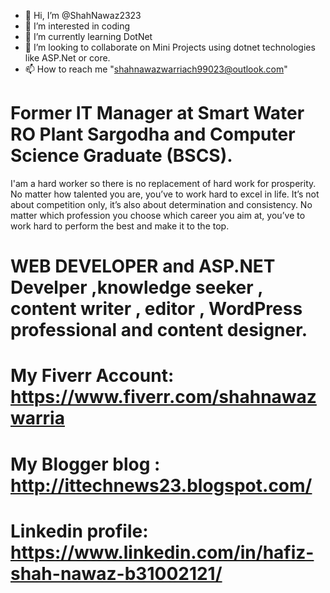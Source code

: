 - 👋 Hi, I’m @ShahNawaz2323
- 👀 I’m interested in coding
- 🌱 I’m currently learning DotNet
- 💞️ I’m looking to collaborate on Mini Projects using dotnet technologies like ASP.Net or core.
- 📫 How to reach me "shahnawazwarriach99023@outlook.com"


# Former IT Manager at Smart Water RO Plant Sargodha and Computer Science Graduate (BSCS).
I'am a hard worker so there is no replacement of hard work for prosperity. No matter how talented you are, you’ve to work hard to excel in life. It’s not about competition only, it’s also about determination and consistency. No matter which profession you choose which career you aim at, you’ve to work hard to perform the best and make it to the top.
# WEB DEVELOPER and ASP.NET Develper ,knowledge seeker , content writer , editor , WordPress professional and content designer. 


# My Fiverr Account: https://www.fiverr.com/shahnawazwarria 
# My Blogger blog : http://ittechnews23.blogspot.com/ 
# Linkedin profile: https://www.linkedin.com/in/hafiz-shah-nawaz-b31002121/
